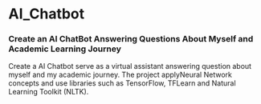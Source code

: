 # AI_Chatbot
### Create an AI ChatBot Answering Questions About Myself and Academic Learning Journey  
Create a AI Chatbot serve as a virtual assistant answering question about myself and my academic journey.
The project applyNeural Network concepts and use libraries such as TensorFlow, TFLearn and Natural
Learning Toolkit (NLTK).  

